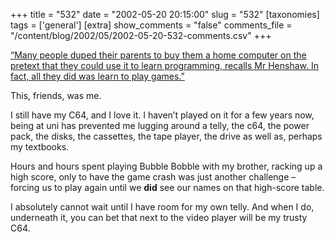 +++
title = "532"
date = "2002-05-20 20:15:00"
slug = "532"
[taxonomies]
tags = ['general']
[extra]
show_comments = "false"
comments_file = "/content/blog/2002/05/2002-05-20-532-comments.csv"
+++

[“Many people duped their parents to buy them a home computer on the pretext that they could use it to learn programming, recalls Mr Henshaw. In fact, all they did was learn to play games.”](http://news.bbc.co.uk/hi/english/sci/tech/newsid_1993000/1993783.stm)

This, friends, was me.

I still have my C64, and I love it. I haven’t played on it for a few years now, being at uni has prevented me lugging around a telly, the c64, the power pack, the disks, the cassettes, the tape player, the drive as well as, perhaps my textbooks.

Hours and hours spent playing Bubble Bobble with my brother, racking up a high score, only to have the game crash was just another challenge – forcing us to play again until we **did** see our names on that high-score table.

I absolutely cannot wait until I have room for my own telly. And when I do, underneath it, you can bet that next to the video player will be my trusty C64.
